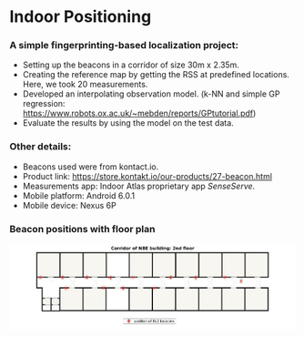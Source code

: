 # Indoor Positioning

### A simple fingerprinting-based localization project:

- Setting up the beacons in a corridor of size 30m x 2.35m. 
- Creating the reference map by getting the RSS at predefined locations. Here, we took 20 measurements.
- Developed an interpolating observation model. (k-NN and simple GP regression: https://www.robots.ox.ac.uk/~mebden/reports/GPtutorial.pdf)
- Evaluate the results by using the model on the test data.

### Other details:
- Beacons used were from kontact.io.
- Product link: https://store.kontakt.io/our-products/27-beacon.html
- Measurements app: Indoor Atlas proprietary app *SenseServe*.
- Mobile platform: Android 6.0.1
- Mobile device: Nexus 6P

### Beacon positions with floor plan
![floor_plan](fig/beacons-position.jpg)
